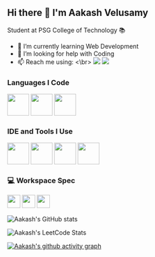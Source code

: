 ## Hi there 👋 I'm Aakash Velusamy

Student at PSG College of Technology 📚

- 🌱 I’m currently learning Web Development
- 🤔 I’m looking for help with Coding
- 📫 Reach me using:
<\br> [<img src="https://img.shields.io/badge/Twitter-1DA1F2?style=for-the-badge&logo=twitter&logoColor=white" />](https://twitter.com/aakashv465?s=11) [<img src="https://img.shields.io/badge/LinkedIn-0077B5?style=for-the-badge&logo=linkedin&logoColor=white" />](https://www.linkedin.com/authwall?trk=bf&trkInfo=AQF2oAOoCp_R4AAAAY9LU24ws2qdTciryE2ffW79dRW10wYs9RvGMsS-lWVmqiB6przIgrTUSvxxKAgW_1P3s9dSGC0wWRQ7BbyS2KLoD9qhIHKyPObyzG_dfDrNrZYLwe_XUiA=&original_referer=&sessionRedirect=https%3A%2F%2Fwww.linkedin.com%2Fin%2Faakash-velusamy-273878292%3Futm_source%3Dshare%26utm_campaign%3Dshare_via%26utm_content%3Dprofile%26utm_medium%3Dios_app)

### Languages I Code
<img height="50" width="50" src="https://img.icons8.com/fluency/50/c-programming.png" /> <img height="50" width="50" src="https://img.icons8.com/fluency/48/c-plus-plus-logo.png" /> <img width="50" height="50" src="https://img.icons8.com/fluency/50/python.png"/>

### IDE and Tools I Use
<img width="50" height="50" src="https://upload.wikimedia.org/wikipedia/commons/thumb/e/e7/PuTTY_Icon.svg/2048px-PuTTY_Icon.svg.png"/> <img width="50" height="50" src="https://img.icons8.com/color/50/code-blocks.png"/> <img width="50" height="50" src="https://img.icons8.com/fluency/50/anaconda--v2.png"/> <img width="50" height="50" src="https://img.icons8.com/color/50/visual-studio-code-2019.png"/>

### 💻 Workspace Spec
<img height="30" src="https://img.shields.io/badge/ASUS-TUF_Gaming_F15-00529c?style=for-the-badge&logo=asus&logoColor=white"/> <img height="30" src="https://img.shields.io/badge/intel-i7-0072CE?style=for-the-badge&logo=intel&logoColor=white"/> <img height="30" src="https://img.shields.io/badge/NVIDIA-RTX_3050-76B900?style=for-the-badge&logo=nvidia&logoColor=white"/>

![Aakash's GitHub stats](https://github-readme-stats.vercel.app/api?username=AakashVelusamy&theme=dark&show_icons=true&&hide=issues,contribs)

![Aakash's LeetCode Stats](https://leetcard.jacoblin.cool/AakashVelusamy?theme=dark&font=Oxygen&ext=activity)

[![Aakash's github activity graph](https://github-readme-activity-graph.vercel.app/graph?username=AakashVelusamy&bg_color=0d0d0d&color=ed07a5&line=f702aa&point=f5f4f4&area=true&hide_border=true)](https://github.com/ashutosh00710/github-readme-activity-graph)




